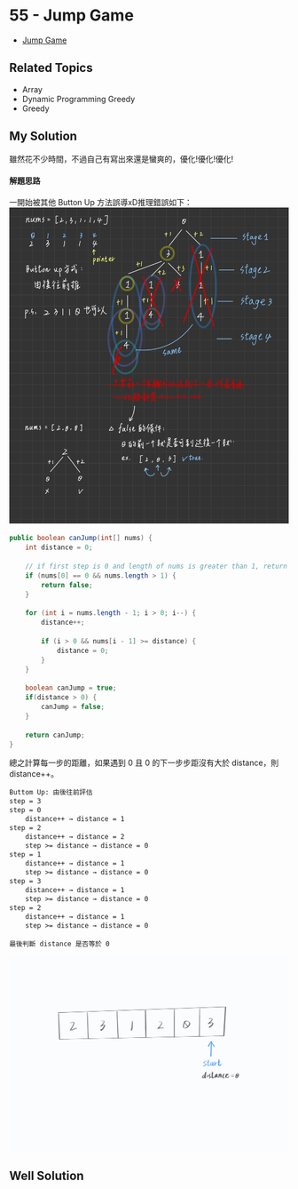 # 55 - Jump Game

* [Jump Game](https://leetcode.com/problems/jump-game/)

## Related Topics
* Array
* Dynamic Programming Greedy
* Greedy

## My Solution
雖然花不少時間，不過自己有寫出來還是蠻爽的，優化!優化!優化!

#### 解題思路
一開始被其他 Button Up 方法誤導xD推理錯誤如下：
![](/images/55-2.png)

```java
public boolean canJump(int[] nums) {
    int distance = 0;

    // if first step is 0 and length of nums is greater than 1, return false
    if (nums[0] == 0 && nums.length > 1) {
        return false;
    }

    for (int i = nums.length - 1; i > 0; i--) {
        distance++;
        
        if (i > 0 && nums[i - 1] >= distance) {
            distance = 0;
        }
    }
    
    boolean canJump = true;
    if(distance > 0) {
        canJump = false;
    }

    return canJump;
}
```

總之計算每一步的距離，如果遇到 0 且 0 的下一步步距沒有大於 distance，則 distance++。

```
Buttom Up: 由後往前評估
step = 3
step = 0
    distance++ → distance = 1
step = 2
    distance++ → distance = 2
    step >= distance → distance = 0
step = 1
    distance++ → distance = 1
    step >= distance → distance = 0
step = 3
    distance++ → distance = 1
    step >= distance → distance = 0
step = 2
    distance++ → distance = 1
    step >= distance → distance = 0

最後判斷 distance 是否等於 0
```

![](/images/55-1.gif)

## Well Solution
```java

```